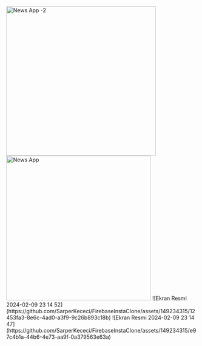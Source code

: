 <img width="394" alt="News App -2" src="https://github.com/SarperKececi/FirebaseInstaClone/assets/149234315/9634fc47-02fd-4efc-bf57-e00785452cf2">
<img width="381" alt="News App " src="https://github.com/SarperKececi/FirebaseInstaClone/assets/149234315/44733d55-e322-411f-ba75-3f8c802e00f7">
![Ekran Resmi 2024-02-09 23 14 52](https://github.com/SarperKececi/FirebaseInstaClone/assets/149234315/12453fa3-8e6c-4ad0-a3f9-9c26b893c18b)
![Ekran Resmi 2024-02-09 23 14 47](https://github.com/SarperKececi/FirebaseInstaClone/assets/149234315/e97c4b1a-44b6-4e73-aa9f-0a379563e63a)
